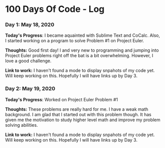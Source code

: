 # 100 Days Of Code - Log

### Day 1: May 18, 2020 


**Today's Progress**: I became aquainted with Sublime Text and CoCalc. Also, I started working on a program to solve Problem #1 on Project Euler.  

**Thoughts:** Good first day! I and very new to programming and jumping into Project Euler problems right off the bat is a bit overwhelming. However, I love a good challenge. 

**Link to work:** I haven't found a mode to display snpahots of my code yet. Will keep working on this. Hopefully I will have links up by Day 3.  

### Day 2: May 19, 2020 


**Today's Progress**: Worked on Project Euler Problem #1  

**Thoughts:** These problems are really hard for me. I have a weak math background. I am glad that I started out with this problem though. It has given me the motivation to study higher level math and improve my problem solving abilities.   

**Link to work:** I haven't found a mode to display snpahots of my code yet. Will keep working on this. Hopefully I will have links up by Day 3. 

